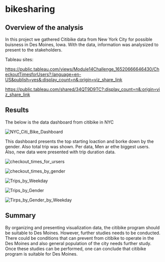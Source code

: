 # bikesharing

## Overview of the analysis

In this project we gathered Citibike data from New York City for possible buisness in Des Moines, Iowa. With the data, information was analysized to present to the stakeholders. 

Tableau sites: 

https://public.tableau.com/views/Module14Challenge_16520666646430/CheckoutTimesforUsers?:language=en-US&publish=yes&:display_count=n&:origin=viz_share_link

https://public.tableau.com/shared/34QT9D9TC?:display_count=n&:origin=viz_share_link
		

## Results

The below is the data dashboard from citibike in NYC

![NYC_Citi_Bike_Dashboard](address)

This dashboard presents the top starting loaction and borke down by the gender. Also total trip was shown. Per data, Men ar ethe biggest users. 
Also, new data were presented with trip duration data. 

![checkout_times_for_ursers](address)

![checkout_times_by_gender](address)

![Trips_by_Weekday](address)

![Trips_by_Gender](address)

![Tirps_by_Gender_by_Weekday](address)


## Summary

By organizing and presenting visualization data, the citibike program should be suitable to Des Moines. However, further studies needs to be conducted. There could be conditions that can prevent from citibike to operate in the Des Moines and also general population of the city needs further study. Once these studies can be performed, one can conclude that citibike program is suitable for Des Moines. 
